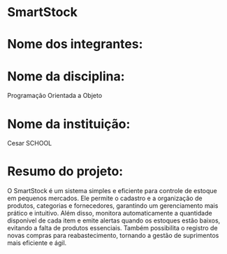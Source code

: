 # SmartStock
# Nome dos integrantes: 


# Nome da disciplina:
Programação Orientada a Objeto

# Nome da instituição:
Cesar SCHOOL

# Resumo do projeto:
O SmartStock é um sistema simples e eficiente para controle de estoque em pequenos mercados. Ele permite o cadastro e a organização de produtos, categorias e fornecedores, garantindo um gerenciamento mais prático e intuitivo. Além disso, monitora automaticamente a quantidade disponível de cada item e emite alertas quando os estoques estão baixos, evitando a falta de produtos essenciais. Também possibilita o registro de novas compras para reabastecimento, tornando a gestão de suprimentos mais eficiente e ágil.
